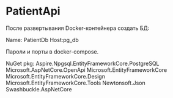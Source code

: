 # PatientApi

После развертывания Docker-контейнера создать БД:

Name: PatientDb
Host:pg_db

Пароли и порты в docker-compose.

NuGet pkg:
Aspire.Npgsql.EntityFrameworkCore.PostgreSQL
Microsoft.AspNetCore.OpenApi
Microsoft.EntityFrameworkCore
Microsoft.EntityFrameworkCore.Design
Microsoft.EntityFrameworkCore.Tools
Newtonsoft.Json
Swashbuckle.AspNetCore
